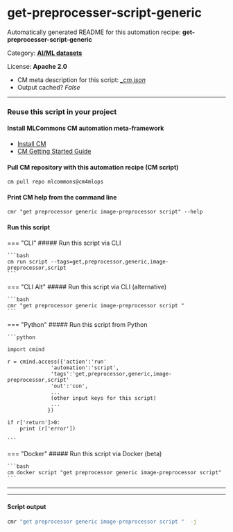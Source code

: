 # get-preprocesser-script-generic
Automatically generated README for this automation recipe: **get-preprocesser-script-generic**

Category: **[AI/ML datasets](..)**

License: **Apache 2.0**


* CM meta description for this script: *[_cm.json](https://github.com/mlcommons/cm4mlops/tree/main/script/get-preprocesser-script-generic/_cm.json)*
* Output cached? *False*

---
### Reuse this script in your project

#### Install MLCommons CM automation meta-framework

* [Install CM](https://docs.mlcommons.org/ck/install)
* [CM Getting Started Guide](https://docs.mlcommons.org/ck/getting-started/)

#### Pull CM repository with this automation recipe (CM script)

```cm pull repo mlcommons@cm4mlops```

#### Print CM help from the command line

````cmr "get preprocessor generic image-preprocessor script" --help````

#### Run this script

=== "CLI"
    ##### Run this script via CLI

    ```bash
    cm run script --tags=get,preprocessor,generic,image-preprocessor,script 
    ```
=== "CLI Alt"
    ##### Run this script via CLI (alternative)


    ```bash
    cmr "get preprocessor generic image-preprocessor script " 
    ```

=== "Python"
    ##### Run this script from Python


    ```python

    import cmind

    r = cmind.access({'action':'run'
                  'automation':'script',
                  'tags':'get,preprocessor,generic,image-preprocessor,script'
                  'out':'con',
                  ...
                  (other input keys for this script)
                  ...
                 })

    if r['return']>0:
        print (r['error'])

    ```


=== "Docker"
    ##### Run this script via Docker (beta)

    ```bash
    cm docker script "get preprocessor generic image-preprocessor script" 
    ```
___


___
#### Script output
```bash
cmr "get preprocessor generic image-preprocessor script "  -j
```